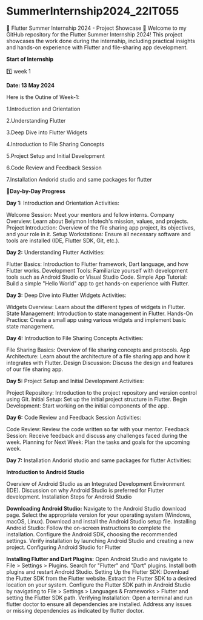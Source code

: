 # SummerInternship2024_22IT055
🌟 Flutter Summer Internship 2024 - Project Showcase 🌟
Welcome to my GitHub repository for the Flutter Summer Internship 2024! This project showcases the work done during the internship, including practical insights and hands-on experience with Flutter and file-sharing app development.

**Start of Internship**

1️⃣ week 1

**Date: 13 May 2024**

Here is the Outine of Week-1:

1.Introduction and Orientation

2.Understanding Flutter

3.Deep Dive into Flutter Widgets

4.Introduction to File Sharing Concepts

5.Project Setup and Initial Development

6.Code Review and Feedback Session

7.Installation Andorid studio and same packages for flutter


📝**Day-by-Day Progress**

**Day 1:** Introduction and Orientation
Activities:

Welcome Session: Meet your mentors and fellow interns.
Company Overview: Learn about Belymon Infotech's mission, values, and projects.
Project Introduction: Overview of the file sharing app project, its objectives, and your role in it.
Setup Workstations: Ensure all necessary software and tools are installed (IDE, Flutter SDK, Git, etc.).

**Day 2:** Understanding Flutter
Activities:

Flutter Basics: Introduction to Flutter framework, Dart language, and how Flutter works.
Development Tools: Familiarize yourself with development tools such as Android Studio or Visual Studio Code.
Simple App Tutorial: Build a simple "Hello World" app to get hands-on experience with Flutter.

**Day 3:** Deep Dive into Flutter Widgets
Activities:

Widgets Overview: Learn about the different types of widgets in Flutter.
State Management: Introduction to state management in Flutter.
Hands-On Practice: Create a small app using various widgets and implement basic state management.

**Day 4:** Introduction to File Sharing Concepts
Activities:

File Sharing Basics: Overview of file sharing concepts and protocols.
App Architecture: Learn about the architecture of a file sharing app and how it integrates with Flutter.
Design Discussion: Discuss the design and features of our file sharing app.

**Day 5:** Project Setup and Initial Development
Activities:

Project Repository: Introduction to the project repository and version control using Git.
Initial Setup: Set up the initial project structure in Flutter.
Begin Development: Start working on the initial components of the app.

**Day 6:** Code Review and Feedback Session
Activities:

Code Review: Review the code written so far with your mentor.
Feedback Session: Receive feedback and discuss any challenges faced during the week.
Planning for Next Week: Plan the tasks and goals for the upcoming week.

**Day 7:** Installation Andorid studio and same packages for flutter
Activities:

**Introduction to Android Studio**

Overview of Android Studio as an Integrated Development Environment (IDE).
Discussion on why Android Studio is preferred for Flutter development.
Installation Steps for Android Studio

**Downloading Android Studio:**
Navigate to the Android Studio download page.
Select the appropriate version for your operating system (Windows, macOS, Linux).
Download and install the Android Studio setup file.
Installing Android Studio:
Follow the on-screen instructions to complete the installation.
Configure the Android SDK, choosing the recommended settings.
Verify installation by launching Android Studio and creating a new project.
Configuring Android Studio for Flutter

**Installing Flutter and Dart Plugins:**
Open Android Studio and navigate to File > Settings > Plugins.
Search for "Flutter" and "Dart" plugins.
Install both plugins and restart Android Studio.
Setting Up the Flutter SDK:
Download the Flutter SDK from the Flutter website.
Extract the Flutter SDK to a desired location on your system.
Configure the Flutter SDK path in Android Studio by navigating to File > Settings > Languages & Frameworks > Flutter and setting the Flutter SDK path.
Verifying Installation:
Open a terminal and run flutter doctor to ensure all dependencies are installed.
Address any issues or missing dependencies as indicated by flutter doctor.




